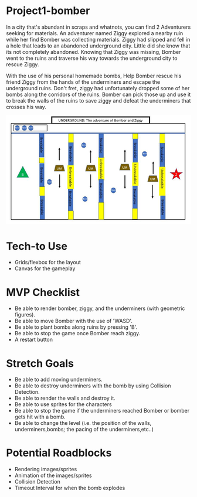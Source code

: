 # Project1-bomber

In a city that's abundant in scraps and whatnots, you can find 2 Adventurers seeking for materials. An adventurer named Ziggy explored a nearby ruin while her find Bomber was collecting materials. 
Ziggy had slipped and fell in a hole that leads to an abandoned underground city. Little did she know that its not completely abandoned. 
Knowing that Ziggy was missing, Bomber went to the ruins and traverse his way towards the underground city to rescue Ziggy.

With the use of his personal homemade bombs, Help Bomber rescue his friend Ziggy from the hands of the underminers and escape the underground ruins. 
Don't fret, ziggy had unfortunately dropped some of her bombs along the corridors of the ruins. Bomber can pick those up and use it to break the walls of the ruins to save ziggy and defeat the underminers that crosses his way.


![Bomber-wireframe](bomber-wireframe.JPG)

# Tech-to Use
* Grids/flexbox for the layout
* Canvas for the gameplay

# MVP Checklist
* Be able to render bomber, ziggy, and the underminers (with geometric figures).
* Be able to move Bomber with the use of 'WASD'.
* Be able to plant bombs along ruins by pressing 'B'.
* Be able to stop the game once Bomber reach ziggy.
* A restart button

# Stretch Goals
* Be able to add moving underminers.
* Be able to destroy underminers with the bomb by using Collision Detection.
* Be able to render the walls and destroy it.
* Be able to use sprites for the characters
* Be able to stop the game if the underminers reached Bomber or bomber gets hit with a bomb.
* Be able to change the level (i.e. the position of the walls, underminers,bombs; the pacing of the underminers,etc..)

# Potential Roadblocks
* Rendering images/sprites
* Animation of the images/sprites
* Collision Detection
* Timeout Interval for when the bomb explodes


